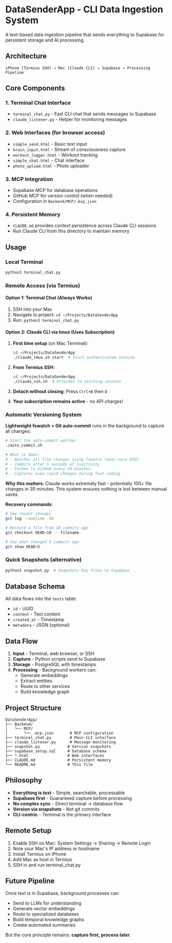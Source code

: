# DataSenderApp - CLI Data Ingestion System

A text-based data ingestion pipeline that sends everything to Supabase for persistent storage and AI processing.

## Architecture

```
iPhone (Termius SSH) → Mac (Claude CLI) → Supabase → Processing Pipeline
```

## Core Components

### 1. Terminal Chat Interface
- `terminal_chat.py` - Fast CLI chat that sends messages to Supabase
- `claude_listener.py` - Helper for monitoring messages

### 2. Web Interfaces (for browser access)
- `simple_send.html` - Basic text input
- `brain_input.html` - Stream of consciousness capture  
- `workout_logger.html` - Workout tracking
- `simple_chat.html` - Chat interface
- `photo_upload.html` - Photo uploader

### 3. MCP Integration
- Supabase MCP for database operations
- GitHub MCP for version control (when needed)
- Configuration in `Backend/MCP/.mcp.json`

### 4. Persistent Memory
- `CLAUDE.md` provides context persistence across Claude CLI sessions
- Run Claude CLI from this directory to maintain memory

## Usage

### Local Terminal
```bash
python3 terminal_chat.py
```

### Remote Access (via Termius)

#### Option 1: Terminal Chat (Always Works)
1. SSH into your Mac
2. Navigate to project: `cd ~/Projects/DataSenderApp`
3. Run: `python3 terminal_chat.py`

#### Option 2: Claude CLI via tmux (Uses Subscription)
1. **First time setup** (on Mac Terminal):
   ```bash
   cd ~/Projects/DataSenderApp
   ./claude_tmux.sh start  # Start authenticated session
   ```

2. **From Termius SSH**:
   ```bash
   cd ~/Projects/DataSenderApp
   ./claude_ssh.sh  # Attaches to existing session
   ```

3. **Detach without closing**: Press `Ctrl+B` then `D`
4. **Your subscription remains active** - no API charges!

### Automatic Versioning System

**Lightweight fswatch + Git auto-commit** runs in the background to capture all changes:

```bash
# Start the auto-commit watcher
./auto_commit.sh

# What it does:
# - Watches all file changes using fswatch (near-zero CPU)
# - Commits after 5 seconds of inactivity
# - Pushes to GitHub every 30 minutes
# - Captures even rapid changes during fast coding
```

**Why this matters**: Claude works extremely fast - potentially 100+ file changes in 30 minutes. This system ensures nothing is lost between manual saves.

**Recovery commands**:
```bash
# See recent changes
git log --oneline -20

# Restore a file from 10 commits ago
git checkout HEAD~10 -- filename

# See what changed 5 commits ago
git show HEAD~5
```

### Quick Snapshots (alternative)
```bash
python3 snapshot.py  # Snapshots key files to Supabase
```

## Database Schema

All data flows into the `texts` table:
- `id` - UUID
- `content` - Text content
- `created_at` - Timestamp
- `metadata` - JSON (optional)

## Data Flow

1. **Input** - Terminal, web browser, or SSH
2. **Capture** - Python scripts send to Supabase
3. **Storage** - PostgreSQL with timestamps
4. **Processing** - Background workers can:
   - Generate embeddings
   - Extract entities
   - Route to other services
   - Build knowledge graph

## Project Structure

```
DataSenderApp/
├── Backend/
│   └── MCP/
│       └── .mcp.json       # MCP configuration
├── terminal_chat.py        # Main CLI interface
├── claude_listener.py      # Message monitoring
├── snapshot.py            # Version snapshots
├── supabase_setup.sql     # Database schema
├── *.html                 # Web interfaces
├── CLAUDE.md              # Persistent memory
└── README.md              # This file
```

## Philosophy

- **Everything is text** - Simple, searchable, processable
- **Supabase first** - Guaranteed capture before processing
- **No complex sync** - Direct terminal → database flow
- **Version via snapshots** - Not git commits
- **CLI-centric** - Terminal is the primary interface

## Remote Setup

1. Enable SSH on Mac: System Settings → Sharing → Remote Login
2. Note your Mac's IP address or hostname
3. Install Termius on iPhone
4. Add Mac as host in Termius
5. SSH in and run terminal_chat.py

## Future Pipeline

Once text is in Supabase, background processes can:
- Send to LLMs for understanding
- Generate vector embeddings
- Route to specialized databases
- Build temporal knowledge graphs
- Create automated summaries

But the core principle remains: **capture first, process later**.